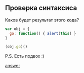 ## Проверка синтаксиса
Каков будет результат этого кода?
```js
var obj = {
  go: function() { alert(this) }
}

(obj.go)()
```
P.S. Есть подвох :)

[answer](https://github.com/y4t6/convert/blob/master/2_2_answer.md)

